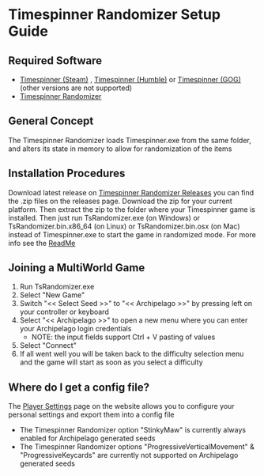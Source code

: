 # Timespinner Randomizer Setup Guide

## Required Software

- [Timespinner (Steam)](https://store.steampowered.com/app/368620/Timespinner/)
  , [Timespinner (Humble)](https://www.humblebundle.com/store/timespinner)
  or [Timespinner (GOG)](https://www.gog.com/game/timespinner) (other versions are not supported)
- [Timespinner Randomizer](https://github.com/JarnoWesthof/TsRandomizer)

## General Concept

The Timespinner Randomizer loads Timespinner.exe from the same folder, and alters its state in memory to allow for
randomization of the items

## Installation Procedures

Download latest release on [Timespinner Randomizer Releases](https://github.com/JarnoWesthof/TsRandomizer/releases) you
can find the .zip files on the releases page. Download the zip for your current platform. Then extract the zip to the
folder where your Timespinner game is installed. Then just run TsRandomizer.exe (on Windows) or
TsRandomizer.bin.x86_64 (on Linux) or TsRandomizer.bin.osx (on Mac) instead of Timespinner.exe to start the game in
randomized mode. For more info see the [ReadMe](https://github.com/JarnoWesthof/TsRandomizer)

## Joining a MultiWorld Game

1. Run TsRandomizer.exe
2. Select "New Game"
3. Switch "<< Select Seed >>" to "<< Archipelago >>" by pressing left on your controller or keyboard
4. Select "<< Archipelago >>" to open a new menu where you can enter your Archipelago login credentials
    * NOTE: the input fields support Ctrl + V pasting of values
5. Select "Connect"
6. If all went well you will be taken back to the difficulty selection menu and the game will start as soon as you
   select a difficulty

## Where do I get a config file?

The [Player Settings](/games/Timespinner/player-settings) page on the website allows you to
configure your personal settings and export them into a config file

* The Timespinner Randomizer option "StinkyMaw" is currently always enabled for Archipelago generated seeds
* The Timespinner Randomizer options "ProgressiveVerticalMovement" & "ProgressiveKeycards" are currently not supported
  on Archipelago generated seeds
